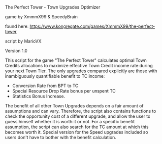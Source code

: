 The Perfect Tower - Town Upgrades Optimizer

game by XmmmX99 & SpeedyBrain

found here: https://www.kongregate.com/games/XmmmX99/the-perfect-tower

script by MarioVX

Version 1.0

This script for the game "The Perfect Tower" calculates optimal Town Credits allocations
to maximize effective Town Credit income rate during your next Town Tier.
The only upgrades compared explicitly are those with inambiguously quantifiable benefit to TC income:
   * Conversion Rate from BPT to TC
   * Special Resource Drop Rate bonus per unspent TC
   * Statistics Bonus Increase.

The benefit of all other Town Upgrades depends on a fair amount of assumptions and can vary.
Therefore, the script also contains functions to check the opportunity cost of a different upgrade,
and allow the user to guess himself whether it is worth it or not.
For a specific benefit assumption, the script can also search for the TC amount at which this becomes worth it.
Special version for the Speed upgrades included so users don't have to bother with the benefit calculation.

